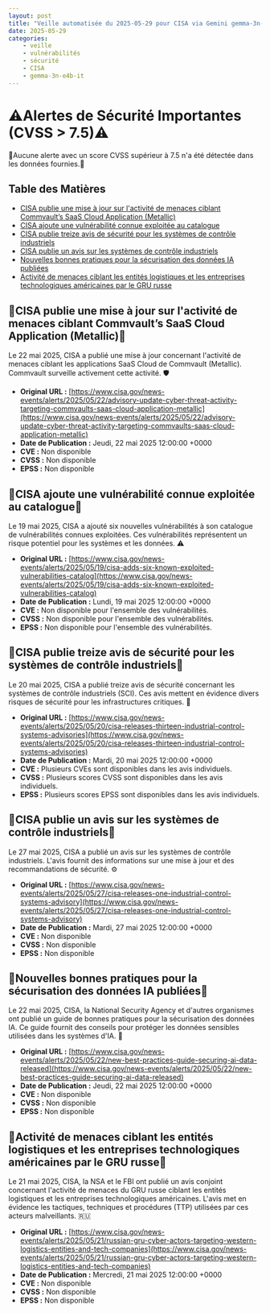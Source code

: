 ```yaml
---
layout: post
title: "Veille automatisée du 2025-05-29 pour CISA via Gemini gemma-3n-e4b-it"
date: 2025-05-29
categories:
    - veille
    - vulnérabilités
    - sécurité
    - CISA
    - gemma-3n-e4b-it
---
```

# ⚠️Alertes de Sécurité Importantes (CVSS > 7.5)⚠️
🚨Aucune alerte avec un score CVSS supérieur à 7.5 n'a été détectée dans les données fournies.🚨

## Table des Matières

*   [CISA publie une mise à jour sur l'activité de menaces ciblant Commvault’s SaaS Cloud Application (Metallic)](https://www.cisa.gov/news-events/alerts/2025/05/22/advisory-update-cyber-threat-activity-targeting-commvaults-saas-cloud-application-metallic)
*   [CISA ajoute une vulnérabilité connue exploitée au catalogue](https://www.cisa.gov/news-events/alerts/2025/05/19/cisa-adds-six-known-exploited-vulnerabilities-catalog)
*   [CISA publie treize avis de sécurité pour les systèmes de contrôle industriels](https://www.cisa.gov/news-events/alerts/2025/05/20/cisa-releases-thirteen-industrial-control-systems-advisories)
*   [CISA publie un avis sur les systèmes de contrôle industriels](https://www.cisa.gov/news-events/alerts/2025/05/27/cisa-releases-one-industrial-control-systems-advisory)
*   [Nouvelles bonnes pratiques pour la sécurisation des données IA publiées](https://www.cisa.gov/news-events/alerts/2025/05/22/new-best-practices-guide-securing-ai-data-released)
*   [Activité de menaces ciblant les entités logistiques et les entreprises technologiques américaines par le GRU russe](https://www.cisa.gov/news-events/alerts/2025/05/21/russian-gru-cyber-actors-targeting-western-logistics-entities-and-tech-companies)

## 🚨CISA publie une mise à jour sur l'activité de menaces ciblant Commvault’s SaaS Cloud Application (Metallic)🚨

Le 22 mai 2025, CISA a publié une mise à jour concernant l'activité de menaces ciblant les applications SaaS Cloud de Commvault (Metallic). Commvault surveille activement cette activité. 🛡️

*   **Original URL :** [https://www.cisa.gov/news-events/alerts/2025/05/22/advisory-update-cyber-threat-activity-targeting-commvaults-saas-cloud-application-metallic](https://www.cisa.gov/news-events/alerts/2025/05/22/advisory-update-cyber-threat-activity-targeting-commvaults-saas-cloud-application-metallic)
*   **Date de Publication :** Jeudi, 22 mai 2025 12:00:00 +0000
*   **CVE :** Non disponible
*   **CVSS :** Non disponible
*   **EPSS :** Non disponible

## 🚨CISA ajoute une vulnérabilité connue exploitée au catalogue🚨

Le 19 mai 2025, CISA a ajouté six nouvelles vulnérabilités à son catalogue de vulnérabilités connues exploitées. Ces vulnérabilités représentent un risque potentiel pour les systèmes et les données. ⚠️

*   **Original URL :** [https://www.cisa.gov/news-events/alerts/2025/05/19/cisa-adds-six-known-exploited-vulnerabilities-catalog](https://www.cisa.gov/news-events/alerts/2025/05/19/cisa-adds-six-known-exploited-vulnerabilities-catalog)
*   **Date de Publication :** Lundi, 19 mai 2025 12:00:00 +0000
*   **CVE :** Non disponible pour l'ensemble des vulnérabilités.
*   **CVSS :** Non disponible pour l'ensemble des vulnérabilités.
*   **EPSS :** Non disponible pour l'ensemble des vulnérabilités.

## 🚨CISA publie treize avis de sécurité pour les systèmes de contrôle industriels🚨

Le 20 mai 2025, CISA a publié treize avis de sécurité concernant les systèmes de contrôle industriels (SCI). Ces avis mettent en évidence divers risques de sécurité pour les infrastructures critiques. 🚧

*   **Original URL :** [https://www.cisa.gov/news-events/alerts/2025/05/20/cisa-releases-thirteen-industrial-control-systems-advisories](https://www.cisa.gov/news-events/alerts/2025/05/20/cisa-releases-thirteen-industrial-control-systems-advisories)
*   **Date de Publication :** Mardi, 20 mai 2025 12:00:00 +0000
*   **CVE :** Plusieurs CVEs sont disponibles dans les avis individuels.
*   **CVSS :** Plusieurs scores CVSS sont disponibles dans les avis individuels.
*   **EPSS :** Plusieurs scores EPSS sont disponibles dans les avis individuels.

## 🚨CISA publie un avis sur les systèmes de contrôle industriels🚨

Le 27 mai 2025, CISA a publié un avis sur les systèmes de contrôle industriels. L'avis fournit des informations sur une mise à jour et des recommandations de sécurité. ⚙️

*   **Original URL :** [https://www.cisa.gov/news-events/alerts/2025/05/27/cisa-releases-one-industrial-control-systems-advisory](https://www.cisa.gov/news-events/alerts/2025/05/27/cisa-releases-one-industrial-control-systems-advisory)
*   **Date de Publication :** Mardi, 27 mai 2025 12:00:00 +0000
*   **CVE :** Non disponible
*   **CVSS :** Non disponible
*   **EPSS :** Non disponible

## 🚨Nouvelles bonnes pratiques pour la sécurisation des données IA publiées🚨

Le 22 mai 2025, CISA, la National Security Agency et d'autres organismes ont publié un guide de bonnes pratiques pour la sécurisation des données IA. Ce guide fournit des conseils pour protéger les données sensibles utilisées dans les systèmes d'IA. 🤖

*   **Original URL :** [https://www.cisa.gov/news-events/alerts/2025/05/22/new-best-practices-guide-securing-ai-data-released](https://www.cisa.gov/news-events/alerts/2025/05/22/new-best-practices-guide-securing-ai-data-released)
*   **Date de Publication :** Jeudi, 22 mai 2025 12:00:00 +0000
*   **CVE :** Non disponible
*   **CVSS :** Non disponible
*   **EPSS :** Non disponible

## 🚨Activité de menaces ciblant les entités logistiques et les entreprises technologiques américaines par le GRU russe🚨

Le 21 mai 2025, CISA, la NSA et le FBI ont publié un avis conjoint concernant l'activité de menaces du GRU russe ciblant les entités logistiques et les entreprises technologiques américaines. L'avis met en évidence les tactiques, techniques et procédures (TTP) utilisées par ces acteurs malveillants. 🇷🇺

*   **Original URL :** [https://www.cisa.gov/news-events/alerts/2025/05/21/russian-gru-cyber-actors-targeting-western-logistics-entities-and-tech-companies](https://www.cisa.gov/news-events/alerts/2025/05/21/russian-gru-cyber-actors-targeting-western-logistics-entities-and-tech-companies)
*   **Date de Publication :** Mercredi, 21 mai 2025 12:00:00 +0000
*   **CVE :** Non disponible
*   **CVSS :** Non disponible
*   **EPSS :** Non disponible
